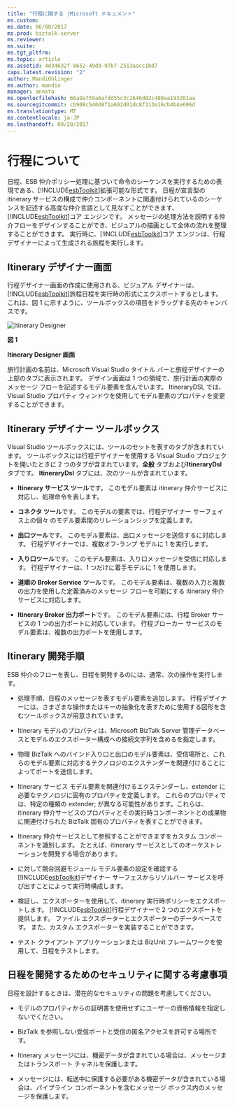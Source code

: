 ```yaml
---
title: "行程に関する |Microsoft ドキュメント"
ms.custom: 
ms.date: 06/08/2017
ms.prod: biztalk-server
ms.reviewer: 
ms.suite: 
ms.tgt_pltfrm: 
ms.topic: article
ms.assetid: 4d34632f-8652-49dd-97b7-2513aacc1bd7
caps.latest.revision: "2"
author: MandiOhlinger
ms.author: mandia
manager: anneta
ms.openlocfilehash: 66a9a759a6afdd55c3c1646d02c480aa193261aa
ms.sourcegitcommit: cb908c540d8f1a692d01dc8f313e16cb4b4e696d
ms.translationtype: MT
ms.contentlocale: ja-JP
ms.lasthandoff: 09/20/2017
---
```

# <a name="about-itineraries"></a>行程について
日程、ESB 仲介ポリシー処理に基づいて命令のシーケンスを実行するための表現である、[!INCLUDE[esbToolkit](../includes/esbtoolkit-md.md)]拡張可能な形式です。 日程が宣言型の itinerary サービスの構成で仲介コンポーネントに関連付けられているのシーケンスを記述する高度な仲介言語として見なすことができます、[!INCLUDE[esbToolkit](../includes/esbtoolkit-md.md)]コア エンジンです。 メッセージの処理方法を説明する仲介フローをデザインすることができ、ビジュアルの描画として全体の流れを整理することができます。 実行時に、[!INCLUDE[esbToolkit](../includes/esbtoolkit-md.md)]コア エンジンは、行程デザイナーによって生成される旅程を実行します。  
  
## <a name="the-itinerary-designer-surface"></a>Itinerary デザイナー画面  
 行程デザイナー画面の作成に使用される、ビジュアル デザイナーは、[!INCLUDE[esbToolkit](../includes/esbtoolkit-md.md)]旅程日程を実行時の形式にエクスポートするとします。 これは、図 1 に示すように、ツールボックスの項目をドラッグする先のキャンバスです。  
  
 ![Itinerary Designer](../esb-toolkit/media/ch5-itinerarydesigner.gif "Ch5 ItineraryDesigner")  
  
 **図 1**  
  
 **Itinerary Designer 画面**  
  
 旅行計画の名前は、Microsoft Visual Studio タイトル バーと旅程デザイナーの上部のタブに表示されます。 デザイン画面は 1 つの領域で、旅行計画の実際のメッセージ フローを記述するモデル要素を含んでいます。 ItineraryDSL では、Visual Studio プロパティ ウィンドウを使用してモデル要素のプロパティを変更することができます。  
  
## <a name="itinerary-designer-toolbox"></a>Itinerary デザイナー ツールボックス  
 Visual Studio ツールボックスには、ツールのセットを表すのタブが含まれています。 ツールボックスには行程デザイナーを使用する Visual Studio プロジェクトを開いたときに 2 つのタブが含まれています。**全般** タブおよび**ItineraryDsl**タブです。 **ItineraryDsl**  タブには、次のツールが含まれています。  
  
-   **Itinerary サービス ツール**です。 このモデル要素は itinerary 仲介サービスに対応し、処理命令を表します。  
  
-   **コネクタ ツール**です。 このモデルの要素では、行程デザイナー サーフェイス上の個々 のモデル要素間のリレーションシップを定義します。  
  
-   **出口ツール**です。 このモデル要素は、出口メッセージを送信するに対応します。 行程デザイナーでは、複数オフ-ランプ モデルに 1 を実行します。  
  
-   **入り口ツール**です。 このモデル要素は、入り口メッセージを受信に対応します。 行程デザイナーは、1 つだけに着手モデルに 1 を使用します。  
  
-   **道順の Broker Service ツール**です。 このモデル要素は、複数の入力と複数の出力を使用した定義済みのメッセージ フローを可能にする itinerary 仲介サービスに対応します。  
  
-   **Itinerary Broker 出力ポート**です。 このモデル要素には、行程 Broker サービスの 1 つの出力ポートに対応しています。 行程ブローカー サービスのモデル要素は、複数の出力ポートを使用します。  
  
## <a name="steps-in-itinerary-development"></a>Itinerary 開発手順  
 ESB 仲介のフローを表し、日程を開発するのには、通常、次の操作を実行します。  
  
-   処理手順、日程のメッセージを表すモデル要素を追加します。 行程デザイナーには、さまざまな操作またはキーの抽象化を表すために使用する図形を含むツールボックスが用意されています。  
  
-   Itinerary モデルのプロパティは、Microsoft BizTalk Server 管理データベースとモデルのエクスポーター構成への接続文字列を含めるを指定します。  
  
-   物理 BizTalk へのバインド入り口と出口のモデル要素は、受信場所と、これらのモデル要素に対応するテクノロジのエクステンダーを関連付けることによってポートを送信します。  
  
-   Itinerary サービス モデル要素を関連付けるエクステンダーし、extender に必要なテクノロジに固有のプロパティを定義します。 これらのプロパティでは、特定の種類の extender; が異なる可能性があります。これらは、itinerary 仲介サービスのプロパティとその実行時コンポーネントとの成果物に関連付けられた BizTalk 固有のプロパティを表すことができます。  
  
-   Itinerary 仲介サービスとして参照することができますをカスタム コンポーネントを識別します。 たとえば、itinerary サービスとしてのオーケストレーションを開発する場合があります。  
  
-   に対して競合回避モジュール モデル要素の設定を確認する[!INCLUDE[esbToolkit](../includes/esbtoolkit-md.md)]デザイナー サーフェスからリゾルバー サービスを呼び出すことによって実行時構成します。  
  
-   検証し、エクスポーターを使用して、itinerary 実行時ポリシーをエクスポートします。 [!INCLUDE[esbToolkit](../includes/esbtoolkit-md.md)]行程デザイナーで 2 つのエクスポートを提供します。 ファイル エクスポーターとエクスポーターのデータベースです。 また、カスタム エクスポーターを実装することができます。  
  
-   テスト クライアント アプリケーションまたは BizUnit フレームワークを使用して、日程をテストします。  
  
## <a name="security-considerations-for-developing-itineraries"></a>日程を開発するためのセキュリティに関する考慮事項  
 日程を設計するときは、潜在的なセキュリティの問題を考慮してください。  
  
-   モデルのプロパティからの証明書を使用せずにユーザーの資格情報を指定しないでください。  
  
-   BizTalk を参照しない受信ポートと受信の匿名アクセスを許可する場所です。  
  
-   Itinerary メッセージには、機密データが含まれている場合は、メッセージまたはトランスポート チャネルを保護します。  
  
-   メッセージには、転送中に保護する必要がある機密データが含まれている場合は、パイプライン コンポーネントを含むメッセージ ボックス内のメッセージを保護します。